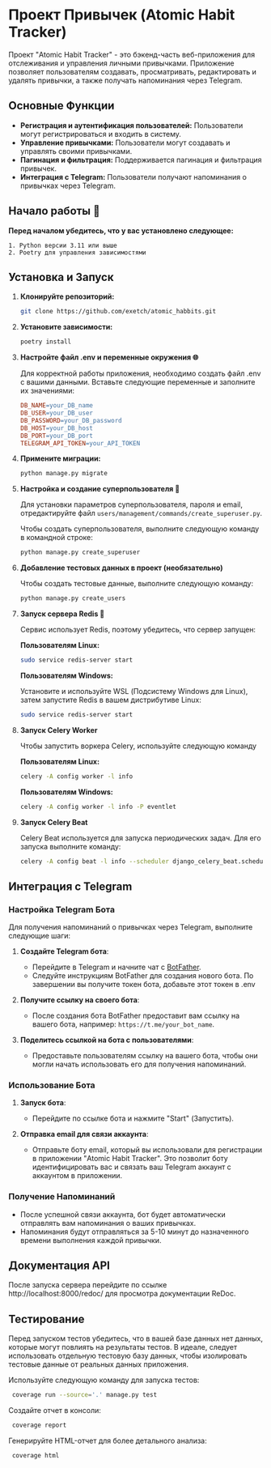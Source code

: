 # Проект Привычек (Atomic Habit Tracker)
Проект "Atomic Habit Tracker" - это бэкенд-часть веб-приложения для отслеживания и управления личными привычками. Приложение позволяет пользователям создавать, просматривать, редактировать и удалять привычки, а также получать напоминания через Telegram.

## Основные Функции

- **Регистрация и аутентификация пользователей:** Пользователи могут регистрироваться и входить в систему.
- **Управление привычками:** Пользователи могут создавать и управлять своими привычками.
- **Пагинация и фильтрация:** Поддерживается пагинация и фильтрация привычек.
- **Интеграция с Telegram:** Пользователи получают напоминания о привычках через Telegram.

## Начало работы 🚀

**Перед началом убедитесь, что у вас установлено следующее:**

    1. Python версии 3.11 или выше
    2. Poetry для управления зависимостями

## Установка и Запуск

1. **Клонируйте репозиторий:**

    ```bash
    git clone https://github.com/exetch/atomic_habbits.git
    ```

2. **Установите зависимости:**

    ```bash
    poetry install
    ```

3. **Настройте файл .env и переменные окружения 🌐**

    Для корректной работы приложения, необходимо создать файл .env с вашими данными. Вставьте следующие переменные и заполните их значениями:

    ```makefile
    DB_NAME=your_DB_name
    DB_USER=your_DB_user
    DB_PASSWORD=your_DB_password
    DB_HOST=your_DB_host
    DB_PORT=your_DB_port
    TELEGRAM_API_TOKEN=your_API_TOKEN
    ```

3. **Примените миграции:**

    ```bash
    python manage.py migrate
    ```

4. **Настройка и создание суперпользователя 👤**

    Для установки параметров суперпользователя, пароля и email, отредактируйте файл `users/management/commands/create_superuser.py`.
    
    Чтобы создать суперпользователя, выполните следующую команду в командной строке:
    
    ```bash
    python manage.py create_superuser
    ```

5. **Добавление тестовых данных в проект (необязательно)**

    Чтобы создать тестовые данные, выполните следующую команду:

    ```bash
    python manage.py create_users
    ```

6. **Запуск сервера Redis 🔄**

    Сервис использует Redis, поэтому убедитесь, что сервер запущен:

    **Пользователям Linux:**

    ```bash
    sudo service redis-server start
    ```
    **Пользователям Windows:**
    
    Установите и используйте WSL (Подсистему Windows для Linux), затем запустите Redis в вашем дистрибутиве Linux:
    
    ```bash
    sudo service redis-server start
    ```

7. **Запуск Celery Worker**

    Чтобы запустить воркера Celery, используйте следующую команду

    **Пользователям Linux:**
    ```bash
    celery -A config worker -l info
    ```
    **Пользователям Windows:**
    
    ```bash
    celery -A config worker -l info -P eventlet
    ```
8. **Запуск Celery Beat**

    Celery Beat используется для запуска периодических задач. Для его запуска выполните команду:
    ```bash
    celery -A config beat -l info --scheduler django_celery_beat.schedulers:DatabaseScheduler
    ```

## Интеграция с Telegram

### Настройка Telegram Бота

Для получения напоминаний о привычках через Telegram, выполните следующие шаги:

1. **Создайте Telegram бота**:
   - Перейдите в Telegram и начните чат с [BotFather](https://t.me/botfather).
   - Следуйте инструкциям BotFather для создания нового бота. По завершении вы получите токен бота, добавьте этот токен в .env

2. **Получите ссылку на своего бота**:
   - После создания бота BotFather предоставит вам ссылку на вашего бота, например: `https://t.me/your_bot_name`.

3. **Поделитесь ссылкой на бота с пользователями**:
   - Предоставьте пользователям ссылку на вашего бота, чтобы они могли начать использовать его для получения напоминаний.

### Использование Бота

1. **Запуск бота**:
   - Перейдите по ссылке бота и нажмите "Start" (Запустить).

2. **Отправка email для связи аккаунта**:
   - Отправьте боту email, который вы использовали для регистрации в приложении "Atomic Habit Tracker". Это позволит боту идентифицировать вас и связать ваш Telegram аккаунт с аккаунтом в приложении.

### Получение Напоминаний

- После успешной связи аккаунта, бот будет автоматически отправлять вам напоминания о ваших привычках.
- Напоминания будут отправляться за 5-10 минут до назначенного времени выполнения каждой привычки.
   
## Документация API

После запуска сервера перейдите по ссылке http://localhost:8000/redoc/ для просмотра документации ReDoc.

## Тестирование

Перед запуском тестов убедитесь, что в вашей базе данных нет данных, которые могут повлиять на результаты тестов. В идеале, следует использовать отдельную тестовую базу данных, чтобы изолировать тестовые данные от реальных данных приложения.

Используйте следующую команду для запуска тестов:

```bash
 coverage run --source='.' manage.py test
```
Создайте отчет в консоли:
```bash
 coverage report
```
Генерируйте HTML-отчет для более детального анализа:

```bash
 coverage html
```
